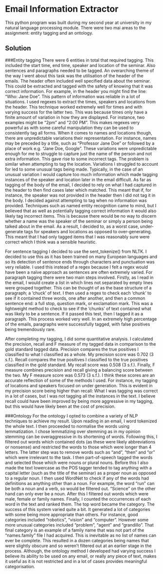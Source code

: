 Email Information Extractor
===================================
This python program was built during my second year at university in my natural language processing
module. There were two mai areas to the assignment: entity tagging and an ontology.

Solution
---------------
###Entity tagging
There were 6 entities in total that required tagging. This included the start time,
end time, speaker and location of the seminar. Also sentences and paragraphs needed to be tagged.
An overarching theme of the way I went about this task was the utilisation of the header of the
emails. The header often included well specified data about the seminar. This could be extracted
and tagged with the safety of knowing that it was correct information. For example, in the header
you might find the line: “Who:     Jane Doe”. This pattern of information was reliable in a lot of
situations. I used regexes to extract the times, speakers and locations from the header. This
technique worked extremely well for times and with varying success for the latter two. This was
because times only have a finite amount of variation in how they are displayed. For instance, two
examples might be “2pm” and “2:00 PM”. This makes regexes very powerful as with some careful
manipulation they can be used to consistently tag all forms. When it comes to names and locations
though, there are unpredictable variations their representation. For instance, names may be preceded
by a title, such as “Professor Jane Doe” or followed by a place of work e.g. “Jane Doe, Google”.
These variations were unpredictable enough for me to struggle to capture just the name of the person
and not extra information. This gave rise to some incorrect tags. The problem is similar when
attempting to tag the location. Variations I struggled to account for led to some unusual tags
being made. Typically, in the case of an unusual variation I would capture too much information
which made tagging instances of the speaker and location later in the email difficult. As far as
tagging of the body of the email, I decided to rely on what I had captured in the header to then
find cases later which matched. This meant that if, for instance, the speaker was not provided in
the header then I did not tag it in the body. I decided against attempting to tag when no information
was provided. Techniques such as named entity recognition came to mind, but I believed that as well
as potentially tagging correct information it would also likely tag incorrect items. This is because
there would be no way to discern whether a name was the speaker of the seminar or simply a person 
being talked about in the email. As a result, I decided to, as a worst case, under-generate tags
for speakers and locations as opposed to over-generating. This meant that I had only tagged items
that I was reasonably sure were correct which I think was a sensible heuristic.

For sentence tagging I decided to use the sent_tokenize() from NLTK. I decided to use this as it has
been trained on many European languages and so its detection of sentence ends through characters and
punctuation was very reliable. I used this instead of a regex because I felt a regex would have been
a naïve approach as sentences are often extremely varied. For paragraph tagging there were two main
steps involved. Firstly, as I read in the email, I would create a list in which lines not separated
by empty lines were grouped together. This can be thought of as the base structure of a paragraph; a
‘chuck’ of text. I then used a regex to check each ‘chunk’ to see if it contained three words, one
after another, and then a common sentence end: a full stop, question mark, or exclamation mark. This
was a lightweight method to check to see if the ‘chunks’ of text contained what was likely to be a
sentence. If it passed this test, then I tagged it as a paragraph. This process worked very well. In
an extremely high percentage of the emails, paragraphs were successfully tagged, with false positives
being tremendously rare.

After completing my tagging, I did some quantitative analysis. I calculated the precision, recall
and F measure of my tagged data in comparison to the gold standard tagged data. Precision compares
the true positives I classified to what I classified as a whole. My precision score was 0.702
(3 s.f.). Recall compares the true positives I classified to the true positives classified in the
gold standard. My recall score was 0.508 (3 s.f.). Finally, F measure combines precision and recall
giving a balancing score between the two. My F measure score was 0.573 (3 s.f.). I think these scores
are an accurate reflection of some of the methods I used.  For instance, my tagging of locations and
speakers focused on under generation. This is evident in my precision score being higher than
recall: What I was tagging was correct in a lot of cases, but I was not tagging all the instances
in the text. I believe recall could have been improved by being more aggressive in my tagging, but
this would have likely been at the cost of precision. 
 
###Ontology
For the ontology I opted to combine a variety of NLP techniques to achieve my result. Upon
reading in an email, I word tokenized the whole text. I then proceeded to normalise the words using
lemmatization. I chose lemmatizing over stemming as in my opinion stemming can be overaggressive in
its shortening of words. Following this, I filtered out words which contained dots (as these were
likely abbreviations or nonsense) and restricted the words to those which were longer than 4 letters.
The latter step was to remove words such as “and”, “then” and “or” which were irrelevant to the task.
I then part-of-speech tagged the words and selected those which were nouns or plural nouns. Before
this I also made the text lowercase as the POS tagger tended to tag anything with a capital letter
(such as the title of the seminar) as a proper noun as opposed to a regular noun. I then used WordNet
to check if any of the words had definitions as anything other than a noun. For example, the word “run”
can be both a noun and a verb, so would be filtered out. “Science” on the other hand can only ever be
a noun. After this I filtered out words which were male, female or family names. Finally, I counted the
occurrences of each word in the text and ranked them. The top word became the category. The success of
this system varied quite a bit. It generated a lot of categories with some being more appropriate than
others. For instance, good categories included “robotics”, “vision” and “computer”. However some more
unusual categories included “problem”, “agent” and “grandillo”. That final category is an example of a
family name that was not part of the “names.family” file I had acquired. This is inevitable as no list
of names can ever be complete. This resulted in a dozen categories being names that were slightly
obscure and so weren’t filtered out at an earlier stage in the process. Although, the ontology method
I developed had varying success I believe its ability to be used on any email, or really any piece of
text, makes it useful as it is not restricted and in a lot of cases provides meaningful categorisation.
